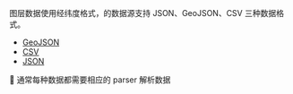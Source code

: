


图层数据使用经纬度格式，的数据源支持 JSON、GeoJSON、CSV 三种数据格式。

- [GeoJSON](/zh/docs/api/source/geojson/#point)
- [CSV](/zh/docs/api/source/csv/#parser)
- [JSON](/zh/docs/api/source/json/#点数据)

🌟 通常每种数据都需要相应的 parser 解析数据

